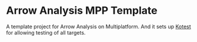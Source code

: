 # Arrow Analysis MPP Template

A template project for Arrow Analysis on Multiplatform. And it sets up [Kotest](https://kotest.io/) for allowing testing of all targets.
